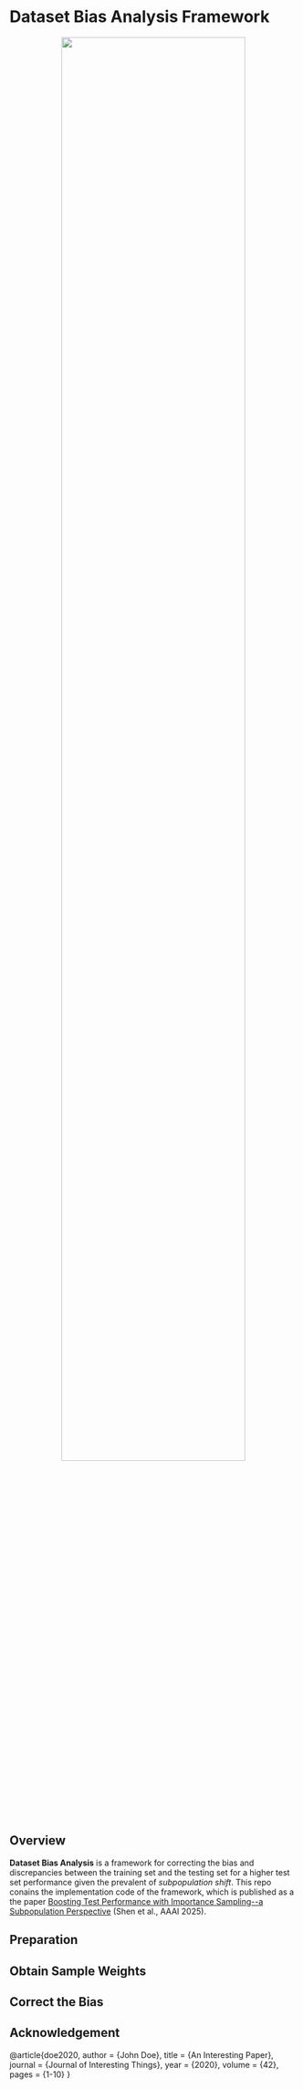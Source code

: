 # Dataset Bias Analysis Framework

<p align="center">
  <img src="assets/subpop.png" align="center" width="80%">
</p>

## Overview

**Dataset Bias Analysis** is a framework for correcting the bias and discrepancies between the training set and the testing set for a higher test set performance given the prevalent of _subpopulation shift_.
This repo conains the implementation code of the framework, which is published as a the paper [Boosting Test Performance with Importance Sampling--a Subpopulation Perspective](https://arxiv.org/pdf/2412.13003) (Shen et al., AAAI 2025).


## Preparation



## Obtain Sample Weights


## Correct the Bias



## Acknowledgement

@article{doe2020,
  author = {John Doe},
  title = {An Interesting Paper},
  journal = {Journal of Interesting Things},
  year = {2020},
  volume = {42},
  pages = {1-10}
}
